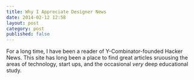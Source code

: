 ```yaml
---
title: Why I Appreciate Designer News
date: 2014-02-12 12:58
layout: post
category: post
published: false
---
```

For a long time, I have been a reader of Y-Combinator-founded Hacker News. This site has long been a place to find great articles sruousing the areas of technology, start ups, and the occasional _very_ deep educational study.